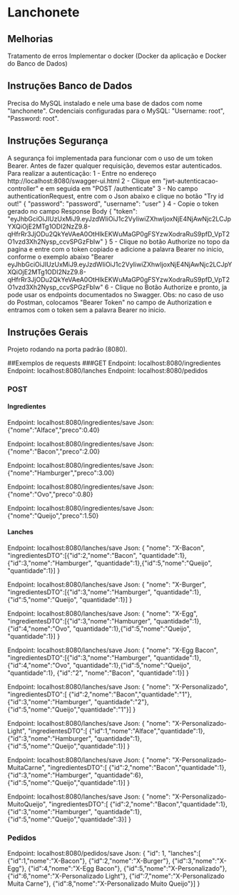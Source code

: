 # Lanchonete

## Melhorias
Tratamento de erros
Implementar o docker (Docker da aplicação e Docker do Banco de Dados)

## Instruções Banco de Dados
Precisa do MySQL instalado e nele uma base de dados com nome "lanchonete".
Credenciais configuradas para o MySQL: "Username: root", "Password: root".

## Instruções Segurança
A segurança foi implementada para funcionar com o uso de um token Bearer.
Antes de fazer qualquer requisição, devemos estar autenticados.
Para realizar a autenticação: 
1 - Entre no endereço http://localhost:8080/swagger-ui.html
2 - Clique em "jwt-autenticacao-controller" e em seguida em "POST /authenticate"
3 - No campo authenticationRequest, entre com o Json abaixo e clique no botão "Try id out!" 
{
  "password": "password",
  "username": "user"
}
4 - Copie o token gerado no campo Response Body 
{
  "token": "eyJhbGciOiJIUzUxMiJ9.eyJzdWIiOiJ1c2VyIiwiZXhwIjoxNjE4NjAwNjc2LCJpYXQiOjE2MTg1ODI2NzZ9.8-qHfrRr3JjODu2QkYeVAeA0OtHIkEKWuMaGP0gFSYzwXodraRuS9pfD_VpT2O1vzd3Xh2Nysp_ccvSPGzFbIw"
}
5 - Clique no botão Authorize no topo da pagina e entre com o token copiado e adicione a palavra Bearer no inicio, conforme o exemplo abaixo
"Bearer eyJhbGciOiJIUzUxMiJ9.eyJzdWIiOiJ1c2VyIiwiZXhwIjoxNjE4NjAwNjc2LCJpYXQiOjE2MTg1ODI2NzZ9.8-qHfrRr3JjODu2QkYeVAeA0OtHIkEKWuMaGP0gFSYzwXodraRuS9pfD_VpT2O1vzd3Xh2Nysp_ccvSPGzFbIw"
6 - Clique no Botão Authorize e pronto, ja pode usar os endpoints documentados no Swagger.
Obs: no caso de uso do Postman, colocamos "Bearer Token" no campo de Authorization e entramos com o token sem a palavra Bearer no inicio.


## Instruções Gerais
Projeto rodando na porta padrão (8080).

##Exemplos de requests
###GET
Endpoint: localhost:8080/ingredientes
Endpoint: localhost:8080/lanches
Endpoint: localhost:8080/pedidos

### POST
#### Ingredientes
Endpoint: localhost:8080/ingredientes/save
Json: {"nome":"Alface","preco":0.40}

Endpoint: localhost:8080/ingredientes/save
Json: {"nome":"Bacon","preco":2.00}

Endpoint: localhost:8080/ingredientes/save
Json: {"nome":"Hamburger","preco":3.00}

Endpoint: localhost:8080/ingredientes/save
Json: {"nome":"Ovo","preco":0.80}

Endpoint: localhost:8080/ingredientes/save
Json: {"nome":"Queijo","preco":1.50}

#### Lanches
Endpoint: localhost:8080/lanches/save
Json: 
{
    "nome": "X-Bacon",
    "ingredientesDTO":[{"id":2,"nome":"Bacon", "quantidade":1},{"id":3,"nome":"Hamburger", "quantidade":1},{"id":5,"nome":"Queijo", "quantidade":1}]
}

Endpoint: localhost:8080/lanches/save
Json: 
{
    "nome": "X-Burger",
    "ingredientesDTO":[{"id":3,"nome":"Hamburger", "quantidade":1},{"id":5,"nome":"Queijo", "quantidade":1}]
}

Endpoint: localhost:8080/lanches/save
Json: 
{
    "nome": "X-Egg",
    "ingredientesDTO":[{"id":3,"nome":"Hamburger", "quantidade":1},{"id":4,"nome":"Ovo", "quantidade":1},{"id":5,"nome":"Queijo", "quantidade":1}]
}

Endpoint: localhost:8080/lanches/save
Json: 
{
    "nome": "X-Egg Bacon",
    "ingredientesDTO":[{"id":3,"nome":"Hamburger", "quantidade":1},{"id":4,"nome":"Ovo", "quantidade":1},{"id":5,"nome":"Queijo", "quantidade":1}, {"id":"2", "nome":"Bacon", "quantidade":1}]
}

Endpoint: localhost:8080/lanches/save
Json: 
{
    "nome": "X-Personalizado",
    "ingredientesDTO":[
        {"id":2,"nome":"Bacon","quantidade":"1"},
        {"id":3,"nome":"Hamburger", "quantidade":"2"},
        {"id":5,"nome":"Queijo","quantidade":"1"}]
}

Endpoint: localhost:8080/lanches/save
Json: 
{
    "nome": "X-Personalizado-Light",
    "ingredientesDTO":[
        {"id":1,"nome":"Alface","quantidade":1},
        {"id":3,"nome":"Hamburger", "quantidade":1},
        {"id":5,"nome":"Queijo","quantidade":1}]
}

Endpoint: localhost:8080/lanches/save
Json: 
{
    "nome": "X-Personalizado-MuitaCarne",
    "ingredientesDTO":[
        {"id":2,"nome":"Bacon","quantidade":1},
        {"id":3,"nome":"Hamburger", "quantidade":6},
        {"id":5,"nome":"Queijo","quantidade":1}]
}

Endpoint: localhost:8080/lanches/save
Json: 
{
    "nome": "X-Personalizado-MuitoQueijo",
    "ingredientesDTO":[
        {"id":2,"nome":"Bacon","quantidade":1},
        {"id":3,"nome":"Hamburger", "quantidade":1},
        {"id":5,"nome":"Queijo","quantidade":3}]
}

### Pedidos
Endpoint: localhost:8080/pedidos/save
Json: 
{
    "id": 1,
    "lanches":[
    {"id":1,"nome":"X-Bacon"},
    {"id":2,"nome":"X-Burger"},
    {"id":3,"nome":"X-Egg"},
    {"id":4,"nome":"X-Egg Bacon"},
    {"id":5,"nome":"X-Personalizado"},
    {"id":6,"nome":"X-Personalizado Light"},
    {"id":7,"nome":"X-Personalizado Muita Carne"},
    {"id":8,"nome":"X-Personalizado Muito Queijo"}]
}
